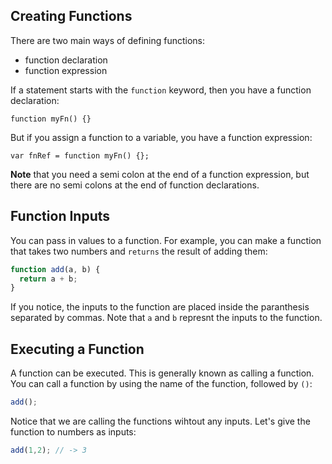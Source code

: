## Creating Functions

There are two main ways of defining functions:

- function declaration
- function expression

If a statement starts with the `function` keyword, then you have a function declaration:

`function myFn() {}`

But if you assign a function to a variable, you have a function expression:

`var fnRef = function myFn() {};`

**Note** that you need a semi colon at the end of a function expression, but there are no semi colons at the end of function declarations.

## Function Inputs

You can pass in values to a function. For example, you can make a function that takes two numbers and `returns` the result of adding them:

```javascript
function add(a, b) {
  return a + b;
}
```

If you notice, the inputs to the function are placed inside the paranthesis separated by commas. Note that `a` and `b` represnt the inputs to the function.

## Executing a Function

A function can be executed. This is generally known as calling a function. You can call a function by using the name of the function, followed by `()`:

```javascript
add();
```

Notice that we are calling the functions wihtout any inputs. Let's give the function to numbers as inputs:

```javascript
add(1,2); // -> 3
```


